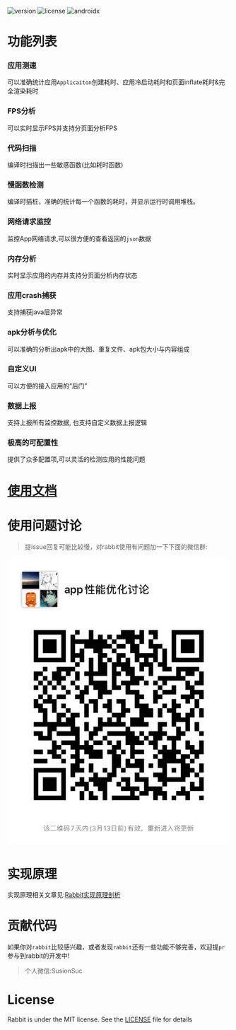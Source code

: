 
![version](https://img.shields.io/badge/version-1.0.1-brightgreen)
![license](https://img.shields.io/badge/license-MIT-brightgreen)
![androidx](https://img.shields.io/badge/support-androidx-brightgreen) 

# 功能列表

### 应用测速

可以准确统计应用`Applicaiton`创建耗时、应用冷启动耗时和页面inflate耗时&完全渲染耗时

### FPS分析

可以实时显示FPS并支持分页面分析FPS

### 代码扫描

编译时扫描出一些敏感函数(比如耗时函数)

### 慢函数检测

编译时插桩，准确的统计每一个函数的耗时，并显示运行时调用堆栈。

### 网络请求监控

监控App网络请求,可以很方便的查看返回的`json`数据

### 内存分析

实时显示应用的内存并支持分页面分析内存状态

### 应用crash捕获

支持捕获java层异常

### apk分析与优化

可以准确的分析出apk中的大图、重复文件、apk包大小与内容组成

### 自定义UI

可以方便的接入应用的“后门”

### 数据上报

支持上报所有监控数据, 也支持自定义数据上报逻辑

### 极高的可配置性

提供了众多配置项,可以灵活的检测应用的性能问题

# [使用文档](./documents/README.md)

# 使用问题讨论

>提issue回复可能比较慢，对rabbit使用有问题加一下下面的微信群:

![](discussGroup.jpeg)

# 实现原理

实现原理相关文章见:[Rabbit实现原理剖析](https://github.com/SusionSuc/AdvancedAndroid/blob/master/Rabbit%E5%AE%9E%E7%8E%B0%E5%8E%9F%E7%90%86%E5%89%96%E6%9E%90/README.md)

# 贡献代码

如果你对`rabbit`比较感兴趣，或者发现`rabbit`还有一些功能不够完善，欢迎提`pr`参与到rabbit的开发中!

>个人微信:SusionSuc

# License

Rabbit is under the MIT license. See the [LICENSE](./LICENSE) file for details
